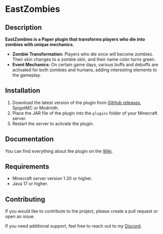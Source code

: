 # EastZombies

## Description

**EastZombies is a Paper plugin that transforms players who die into zombies with unique mechanics.**

- **Zombie Transformation:** Players who die once will become zombies. Their skin changes to a zombie skin, and their name color turns green.
- **Event Mechanics:** On certain game days, various buffs and debuffs are activated for both zombies and humans, adding interesting elements to the gameplay.

## Installation

1. Download the latest version of the plugin from [GitHub releases](https://github.com/EastRane/EastZombies/releases), SpigotMC or Modrinth.
2. Place the JAR file of the plugin into the `plugins` folder of your Minecraft server.
3. Restart the server to activate the plugin.

## Documentation

You can find everything about the plugin on the [Wiki](https://github.com/EastRane/EastZombies/wiki).

## Requirements

- Minecraft server version 1.20 or higher.
- Java 17 or higher.

## Contributing

If you would like to contribute to the project, please create a pull request or open an issue.

If you need additional support, feel free to reach out to my [Discord](https://discord.gg/dpQTQgdeeD).
